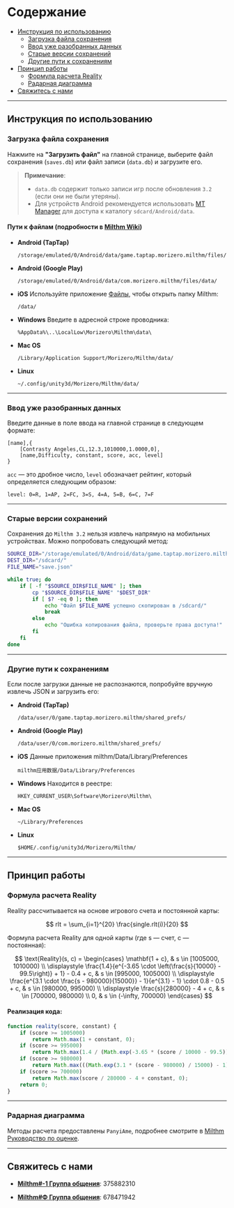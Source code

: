 
# Содержание

- [Инструкция по использованию](#инструкция-по-использованию)
  - [Загрузка файла сохранения](#загрузка-файла-сохранения)
  - [Ввод уже разобранных данных](#ввод-уже-разобранных-данных)
  - [Старые версии сохранений](#старые-версии-сохранений)
  - [Другие пути к сохранениям](#другие-пути-к-сохранениям)
- [Принцип работы](#принцип-работы)
  - [Формула расчета Reality](#формула-расчета-reality)
  - [Радарная диаграмма](#радарная-диаграмма)
- [Свяжитесь с нами](#свяжитесь-с-нами)

---

## Инструкция по использованию

### Загрузка файла сохранения

Нажмите на **"Загрузить файл"** на главной странице, выберите файл сохранения (`saves.db`) или файл записи (`data.db`) и загрузите его.

> **Примечание**:
> - `data.db` содержит только записи игр после обновления `3.2` (если они не были утеряны).
> - Для устройств Android рекомендуется использовать [MT Manager](https://mt2.cn/) для доступа к каталогу `sdcard/Android/data`.

#### **Пути к файлам (подробности в [Milthm Wiki](https://milthm.fandom.com/wiki/Data_File))**

- **Android (TapTap)**
  ```text
  /storage/emulated/0/Android/data/game.taptap.morizero.milthm/files/data/
  ```
- **Android (Google Play)**
  ```text
  /storage/emulated/0/Android/data/com.morizero.milthm/files/data/
  ```
- **iOS**
  Используйте приложение [Файлы](https://support.apple.com/ru-ru/102570), чтобы открыть папку Milthm:
  ```text
  /data/
  ```
- **Windows**
  Введите в адресной строке проводника:
  ```text
  %AppData%\..\LocalLow\Morizero\Milthm\data\
  ```
- **Mac OS**
  ```text
  /Library/Application Support/Morizero/Milthm/data/
  ```
- **Linux**
  ```text
  ~/.config/unity3d/Morizero/Milthm/data/
  ```

---

### Ввод уже разобранных данных

Введите данные в поле ввода на главной странице в следующем формате:

```text
[name],{
    [Contrasty Angeles,CL,12.3,1010000,1.0000,0],
    [name,Difficulty, constant, score, acc, level]
}
```

`acc` — это дробное число, `level` обозначает рейтинг, который определяется следующим образом:

```text
level: 0=R, 1=AP, 2=FC, 3=S, 4=A, 5=B, 6=C, 7=F
```

---

### Старые версии сохранений

Сохранения до `Milthm 3.2` нельзя извлечь напрямую на мобильных устройствах. Можно попробовать следующий метод:

```sh
SOURCE_DIR="/storage/emulated/0/Android/data/game.taptap.morizero.milthm/files/"
DEST_DIR="/sdcard/"
FILE_NAME="save.json"

while true; do
    if [ -f "$SOURCE_DIR$FILE_NAME" ]; then
        cp "$SOURCE_DIR$FILE_NAME" "$DEST_DIR"
        if [ $? -eq 0 ]; then
            echo "Файл $FILE_NAME успешно скопирован в /sdcard/"
            break
        else
            echo "Ошибка копирования файла, проверьте права доступа!"
        fi
    fi
done
```

---

### Другие пути к сохранениям

Если после загрузки данные не распознаются, попробуйте вручную извлечь JSON и загрузить его:

- **Android (TapTap)**
  ```text
  /data/user/0/game.taptap.morizero.milthm/shared_prefs/
  ```
- **Android (Google Play)**
  ```text
  /data/user/0/com.morizero.milthm/shared_prefs/
  ```
- **iOS**
  Данные приложения milthm/Data/Library/Preferences
  ```text
  milthm应用数据/Data/Library/Preferences
  ```
- **Windows**
  Находится в реестре:
  ```text
  HKEY_CURRENT_USER\Software\Morizero\Milthm\
  ```
- **Mac OS**
  ```text
  ~/Library/Preferences
  ```
- **Linux**
  ```text
  $HOME/.config/unity3d/Morizero/Milthm/
  ```

---

## Принцип работы

### Формула расчета Reality

Reality рассчитывается на основе игрового счета и постоянной карты:

$$
rlt = \sum_{i=1}^{20} \frac{single.rlt(i)}{20}
$$

Формула расчета Reality для одной карты (где s — счет, c — постоянная):

$$
\text{Reality}(s, c) =
\begin{cases} 
\mathbf{1 + c}, & s \in [1005000, 1010000) \\
\displaystyle \frac{1.4}{e^{-3.65 \cdot \left(\frac{s}{10000} - 99.5\right)} + 1} - 0.4 + c, 
& s \in [995000, 1005000) \\
\displaystyle \frac{e^{3.1 \cdot \frac{s - 980000}{15000}} - 1}{e^{3.1} - 1} \cdot 0.8 - 0.5 + c, 
& s \in [980000, 995000) \\
\displaystyle \frac{s}{280000} - 4 + c, & s \in [700000, 980000) \\
0, & s \in (-\infty, 700000)
\end{cases}
$$

#### Реализация кода:
```js
function reality(score, constant) {
    if (score >= 1005000)
        return Math.max(1 + constant, 0);
    if (score >= 995000) 
        return Math.max(1.4 / (Math.exp(-3.65 * (score / 10000 - 99.5)) + 1) - 0.4 + constant, 0);
    if (score >= 980000) 
        return Math.max(((Math.exp(3.1 * (score - 980000) / 15000) - 1) / (Math.exp(3.1) - 1)) * 0.8 - 0.5 + constant, 0);
    if (score >= 700000) 
        return Math.max(score / 280000 - 4 + constant, 0);
    return 0;
}
```

---

### Радарная диаграмма

Методы расчета предоставлены `PanyiAme`, подробнее смотрите в [Milthm Руководство по оценке](https://wwp.lanzoup.com/iZ59A2j8nbpe).

---

## Свяжитесь с нами

- **[Milthm#-1 Группа общения](https://qm.qq.com/q/Utb6sNDvki)**: 375882310

- **[Milthm#Φ Группа общения](https://qm.qq.com/q/fIErsKKz3a)**: 678471942
